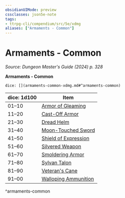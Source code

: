 ```yaml
---
obsidianUIMode: preview
cssclasses: json5e-note
tags:
- ttrpg-cli/compendium/src/5e/xdmg
aliases: ["Armaments - Common"]
---
```

# Armaments - Common
*Source: Dungeon Master's Guide (2024) p. 328* 

**Armaments - Common**

`dice: [](armaments-common-xdmg.md#^armaments-common)`

| dice: 1d100 | Item |
|-------------|------|
| 01–10 | [Armor of Gleaming](Misc%20Files/CLI/compendium/items/armor-of-gleaming-xdmg.md) |
| 11–20 | [Cast-Off Armor](Misc%20Files/CLI/compendium/items/cast-off-armor-xdmg.md) |
| 21–30 | [Dread Helm](Misc%20Files/CLI/compendium/items/dread-helm-xdmg.md) |
| 31–40 | [Moon-Touched Sword](Misc%20Files/CLI/compendium/items/moon-touched-sword-xdmg.md) |
| 41–50 | [Shield of Expression](Misc%20Files/CLI/compendium/items/shield-of-expression-xdmg.md) |
| 51–60 | [Silvered Weapon](Misc%20Files/CLI/compendium/items/silvered-weapon-xdmg.md) |
| 61–70 | [Smoldering Armor](Misc%20Files/CLI/compendium/items/smoldering-armor-xdmg.md) |
| 71–80 | [Sylvan Talon](Misc%20Files/CLI/compendium/items/sylvan-talon-xdmg.md) |
| 81–90 | [Veteran's Cane](Misc%20Files/CLI/compendium/items/veterans-cane-xdmg.md) |
| 91–00 | [Walloping Ammunition](Misc%20Files/CLI/compendium/items/walloping-ammunition-xdmg.md) |
^armaments-common